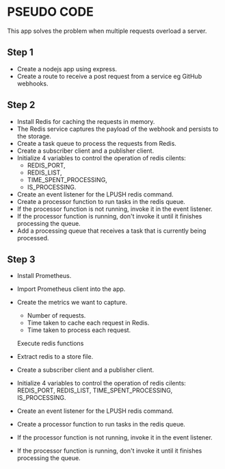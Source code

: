 # PSEUDO CODE
This app solves the problem when multiple requests overload a server.

## Step 1
- Create a nodejs app using express.
- Create a route to receive a post request from a service eg GitHub webhooks.

## Step 2
- Install Redis for caching the requests in memory.
- The Redis service captures the payload of the webhook and persists to the storage.
- Create a task queue to process the requests from Redis.
- Create a subscriber client and a publisher client.
- Initialize 4 variables to control the operation of redis cilents:
  - REDIS_PORT,
  - REDIS_LIST, 
  - TIME_SPENT_PROCESSING, 
  - IS_PROCESSING.
- Create an event listener for the LPUSH redis command.
- Create a processor function to run tasks in the redis queue.
- If the processor function is not running, invoke it in the event listener.
- If the processor function is running, don't invoke it until it finishes processing the queue.
- Add a processing queue that receives a task that is currently being processed.

## Step 3
- Install Prometheus.
- Import Prometheus client into the app.
- Create the metrics we want to capture.
  - Number of requests.
  - Time taken to cache each request in Redis.
  - Time taken to process each request.

  Execute redis functions
- Extract redis to a store file.
- Create a subscriber client and a publisher client.
- Initialize 4 variables to control the operation of redis cilents: REDIS_PORT, REDIS_LIST, TIME_SPENT_PROCESSING, IS_PROCESSING.
- Create an event listener for the LPUSH redis command.
- Create a processor function to run tasks in the redis queue.
- If the processor function is not running, invoke it in the event listener.
- If the processor function is running, don't invoke it until it finishes processing the queue.
